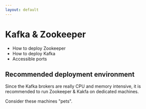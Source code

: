 ```yaml
---
layout: default
---
```

<!-- don't edit here, it's from https://@github.com/arangodb/arangosync.git / docs/Manual/ -->
# Kafka & Zookeeper

- How to deploy Zookeeper
- How to deploy Kafka
- Accessible ports

## Recommended deployment environment

Since the Kafka brokers are really CPU and memory intensive,
it is recommended to run Zookeeper & Kakfa on dedicated machines.

Consider these machines "pets".
